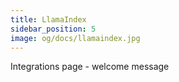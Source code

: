 ```yaml
---
title: LlamaIndex
sidebar_position: 5
image: og/docs/llamaindex.jpg
---
```


Integrations page - welcome message
